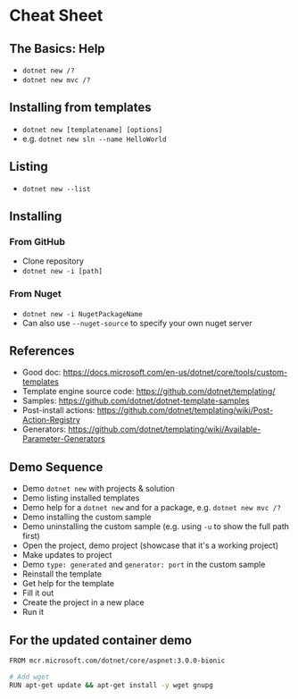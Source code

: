 # Cheat Sheet

## The Basics: Help

* `dotnet new /?`
* `dotnet new mvc /?`

## Installing from templates

* `dotnet new [templatename] [options]`
* e.g. `dotnet new sln --name HelloWorld`

## Listing

* `dotnet new --list`

## Installing

### From GitHub

* Clone repository
* `dotnet new -i [path]`

### From Nuget

* `dotnet new -i NugetPackageName`
* Can also use `--nuget-source` to specify your own nuget server

## References

* Good doc: https://docs.microsoft.com/en-us/dotnet/core/tools/custom-templates
* Template engine source code: https://github.com/dotnet/templating/
* Samples: https://github.com/dotnet/dotnet-template-samples
* Post-install actions: https://github.com/dotnet/templating/wiki/Post-Action-Registry
* Generators: https://github.com/dotnet/templating/wiki/Available-Parameter-Generators


## Demo Sequence

* Demo `dotnet new` with projects & solution
* Demo listing installed templates
* Demo help for a `dotnet new` and for a package, e.g. `dotnet new mvc /?`
* Demo installing the custom sample
* Demo uninstalling the custom sample (e.g. using `-u` to show the full path first)
* Open the project, demo project (showcase that it's a working project)
* Make updates to project
* Demo `type: generated` and `generator: port` in the custom sample
* Reinstall the template
* Get help for the template
* Fill it out
* Create the project in a new place
* Run it

## For the updated container demo

```bash
FROM mcr.microsoft.com/dotnet/core/aspnet:3.0.0-bionic
```

```bash
# Add wget
RUN apt-get update && apt-get install -y wget gnupg
```
